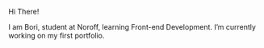 Hi There!

I am Bori, student at Noroff, learning Front-end Development.
I’m currently working on my first portfolio.





